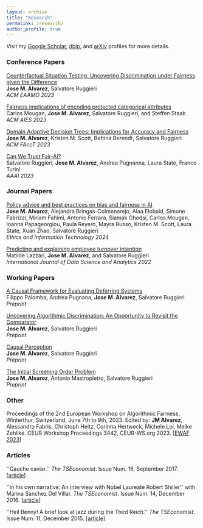 ```yaml
---
layout: archive
title: "Research"
permalink: /research/
author_profile: true
---
```


Visit my [Google Scholar](https://scholar.google.com/citations?hl=en&view_op=list_works&gmla=AJsN-F4flRnyZl09a2Q8S4L8ySoeG4CMpCfYBDwXEUNYEHYVENmZOn2P_-xzO8QxNhaCetZlL4nNTOvPu5NCqS0LpIMuUuUtPPpDL2_yeO8J-z23TTxdWns&user=otFhtYMAAAAJ), [dblp](https://dblp.org/pid/59/6703-2.html), and [arXiv](https://arxiv.org/search/cs?query=0000-0001-9412-9013&searchtype=orcid&abstracts=show&order=-announced_date_first&size=100) profiles for more details.

### Conference Papers

[Counterfactual Situation Testing: Uncovering Discrimination under Fairness given the Difference](https://dl.acm.org/doi/10.1145/3617694.3623222)\
**Jose M. Alvarez**, Salvatore Ruggieri\
*ACM EAAMO 2023*

[Fairness implications of encoding protected categorical attributes](https://dl.acm.org/doi/10.1145/3600211.3604657)\
Carlos Mougan, **Jose M. Alvarez**, Salvatore Ruggieri, and Steffen Staab\
*ACM AIES 2023*

[Domain Adaptive Decision Trees: Implications for Accuracy and Fairness](https://dl.acm.org/doi/10.1145/3593013.3594008)\
**Jose M. Alvarez**, Kristen M. Scott, Bettina Berendt, Salvatore Ruggieri\
*ACM FAccT 2023*

[Can We Trust Fair-AI?](https://ojs.aaai.org/index.php/AAAI/article/view/26798)\
Salvatore Ruggieri, **Jose M. Alvarez**, Andrea Pugnanna, Laura State, Franco Turini\
*AAAI 2023*

### Journal Papers

[Policy advice and best practices on bias and fairness in AI](https://doi.org/10.1007/s10676-024-09746-w)\
**Jose M. Alvarez**, Alejandra Bringas-Colmenarejo, Alaa Elobaid, Simone Fabrizzi, Miriam Fahimi, Antonio Ferrara, Siamak Ghodsi, Carlos Mougan, Ioanna Papageorgiou, Paula Reyero, Mayra Russo, Kristen M. Scott, Laura State, Xuan Zhao, Salvatore Ruggieri\
*Ethics and Information Technology 2024*

[Predicting and explaining employee turnover intention](https://link.springer.com/article/10.1007/s41060-022-00329-w)\
Matilde Lazzari, **Jose M. Alvarez**, and Salvatore Ruggieri\
*International Journal of Data Science and Analytics 2022*

### Working Papers

[A Causal Framework for Evaluating Deferring Systems](https://arxiv.org/abs/2405.18902)\
Filippo Palomba, Andrea Pugnana, **Jose M. Alvarez**, Salvatore Ruggieri\
*Preprint*

[Uncovering Algorithmic Discrimination: An Opportunity to Revisit the Comparator](https://arxiv.org/abs/2405.13693)\
**Jose M. Alvarez**, Salvatore Ruggieri\
*Preprint*

[Causal Perception](https://arxiv.org/abs/2401.13408)\
**Jose M. Alvarez**, Salvatore Ruggieri\
*Preprint*

[The Initial Screening Order Problem](https://arxiv.org/abs/2307.15398)\
**Jose M. Alvarez**, Antonio Mastropietro, Salvatore Ruggieri\
*Preprint*

### Other

Proceedings of the 2nd European Workshop on Algorithmic Fairness, Winterthur, Switzerland, June 7th to 9th, 2023. Edited by: **JM Alvarez**, Alessandro Fabris, Christoph Heitz, Corinna Hertweck, Michele Loi, Meike Zehlike. CEUR Workshop Proceedings 3442, CEUR-WS.org 2023. [[EWAF 2023](https://ceur-ws.org/Vol-3442/)]

### Articles

''Gauche caviar.'' *The TSEconomist*. Issue Num. 16, September 2017. [[article](https://thetseconomist.wordpress.com/2017/09/06/gauche-caviar/)]

''In his own narrative: An interview with Nobel Laureate Robert Shiller'' with Marina Sanchez Del Villar. *The TSEconomist*. Issue Num. 14, December 2016. [[article](https://thetseconomist.wordpress.com/archive/december-2016/in-his-own-narrative-an-interview-with-nobel-laureate-robert-shiller/)]

''Heil Benny! A brief look at jazz during the Third Reich.'' *The TSEconomist*. Issue Num. 11, December 2015. [[article](https://thetseconomist.wordpress.com/archive/january-2016/heil-benny-a-brief-look-at-jazz-during-the-third-reich/)]

<!-- {% if author.googlescholar %}
  You can also find my articles on <u><a href="{{author.googlescholar}}">my Google Scholar profile</a>.</u>
{% endif %}

{% include base_path %}

{% for post in site.publications reversed %}
  {% include archive-single.html %}
{% endfor %} -->
